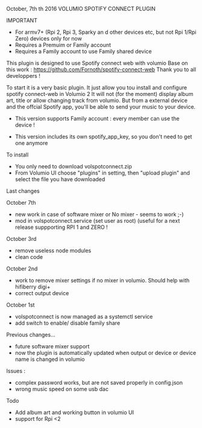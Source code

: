 October, 7th th 2016
	VOLUMIO SPOTIFY CONNECT PLUGIN

IMPORTANT

- For armv7+ (Rpi 2, Rpi 3, Sparky an d other devices etc, but not Rpi 1/Rpi Zero) devices only for now
- Requires a Premuim or Family account
- Requires a Family account to use Family shared device

This plugin is designed to use Spotify connect web with volumio
Base on this work : https://github.com/Fornoth/spotify-connect-web
Thank you to all developpers !

To start it is a very basic plugin.
It just allow you tou install and configure spotify connect-web in Volumio 2
It will not (for the moment) display album art, title or allow changing track from volumio.
But from a external device and the offcial Spotify app, you'll be able to send your music to your device.

- This version supports Family account : every member can use the device !

- This version includes its own spotify_app_key, so you don't need to get one anymore

To install
- You only need to download volspotconnect.zip
- From Volumio UI choose "plugins" in setting, then "upload plugin" and select the file you have downloaded 

Last changes

October 7th

- new work in case of software mixer or No mixer - seems to work ;-)
- mod in volspotconnect.service (set user as root) (useful for a next release suppporting RPI 1 and ZERO !

October 3rd

- remove useless node modules
- clean code

October 2nd

- work to remove mixer settings if no mixer in volumio. Should help with hifiberry digi+ 
- correct output device

October 1st

- volspotconnect is now managed as a systemctl service
- add switch to enable/ disable family share 

Previous changes...

- future software mixer support
- now the plugin is automatically updated when output or device or device name is changed in volumio

Issues : 

- complex password works, but are not saved properly in config.json
- wrong music speed on some usb dac

Todo

- Add album art and working button in volumio UI
- support for Rpi <2
